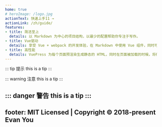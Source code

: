```yaml
---
home: true
# heroImage: /logo.jpg
actionText: 快速上手11 →
actionLink: /zh/guide/
features:
- title: 简洁至上
  details: 以 Markdown 为中心的项目结构，以最少的配置帮助你专注于写作。
- title: Vue驱动
  details: 享受 Vue + webpack 的开发体验，在 Markdown 中使用 Vue 组件，同时可以使用 Vue 来开发自定义主题。
- title: 高性能
  details: VuePress 为每个页面预渲染生成静态的 HTML，同时在页面被加载的时候，将作为 SPA 运行。
---
```

::: tip 提示
this is a tip
:::

::: warning 注意
this is a tip
:::

::: danger 警告
this is a tip
:::
---
footer: MIT Licensed | Copyright © 2018-present Evan You
---
<template>
  <div class="test-demo">
    {{ msg }}
    <hello></hello>
    <el-button>button</el-button>
  </div>
</template>

<script>
export default {
  data () {
    return {
      msg: 'Hello VuePress!'
    }
  }
}
</script>